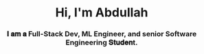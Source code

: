 <h1 align="center">Hi, I'm Abdullah </h1>
<h3 align="center">𝐈 𝐚𝐦 𝐚 Full-Stack Dev, ML Engineer, and senior Software Engineering 𝐒𝐭𝐮𝐝𝐞𝐧t. </h3>





